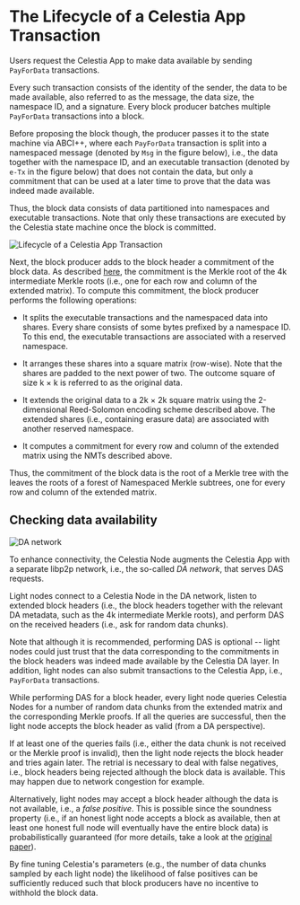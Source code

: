 # The Lifecycle of a Celestia App Transaction
<!-- markdownlint-disable MD013 -->

Users request the Celestia App to make data available by sending `PayForData` transactions.

Every such transaction consists of the identity of the sender, the data to be made available, also referred to as the message, the data size, the namespace ID, and a signature. Every block producer batches multiple `PayForData` transactions into a block.

Before proposing the block though, the producer passes it to the state machine via ABCI++, where each `PayForData` transaction is split into a namespaced message (denoted by `Msg` in the figure below), i.e., the data together with the namespace ID, and an executable transaction (denoted by `e-Tx` in the figure below) that does not contain the data, but only a commitment that can be used at a later time to prove that the data was indeed made available.

Thus, the block data consists of data partitioned into namespaces and executable transactions. Note that only these transactions are executed by the Celestia state machine once the block is committed.

![Lifecycle of a Celestia App Transaction](https://lh5.googleusercontent.com/M9zjENYRZZs49DrbGdry3NPxX1wbsgLVn7JYKiibnwSbw2mNKliASmnsPYrINiAZnjr0tvwV1YhqDoheW6-yITDCadrHXB8NBcPKwbvcqYe8Vt1EhVXJ8yMiWTqHMJYZe_uJOr0tIi6d7GuOBGmM2g)

Next, the block producer adds to the block header a commitment of the block data. As described [here](./fraud-proofs), the commitment is the Merkle root of the 4k intermediate Merkle roots (i.e., one for each row and column of the extended matrix). To compute this commitment, the block producer performs the following operations:

- It splits the executable transactions and the namespaced data into shares. Every share consists of some bytes prefixed by a namespace ID. To this end, the executable transactions are associated with a reserved namespace.

- It arranges these shares into a square matrix (row-wise). Note that the shares are padded to the next power of two. The outcome square of size k × k is referred to as the original data.

- It extends the original data to a 2k × 2k square matrix using the 2-dimensional Reed-Solomon encoding scheme described above. The extended shares (i.e., containing erasure data) are associated with another reserved namespace.

- It computes a commitment for every row and column of the extended matrix using the NMTs described above.

Thus, the commitment of the block data is the root of a Merkle tree with the leaves the roots of a forest of Namespaced Merkle subtrees, one for every row and column of the extended matrix.

## Checking data availability

![DA network](https://lh5.googleusercontent.com/bo_0pMKWBytjvmUegSiv3ffbAUeTe8Un0aHVG_4R29cB9kAgOZM326KmpsZsVrXc1Ji5U_GoOZjQV9wrAkZGY477b2tNeddCU0PMzDvyTYMwMGSRXD05_k8hVExtq0-tYcvBz9Wbjb_e5iQ4qmUwxw)

To enhance connectivity, the Celestia Node augments the Celestia App with a separate libp2p network, i.e., the so-called _DA network_, that serves DAS requests.

Light nodes connect to a Celestia Node in the DA network, listen to extended block headers (i.e., the block headers together with the relevant DA metadata, such as the 4k intermediate Merkle roots), and perform DAS on the received headers (i.e., ask for random data chunks).

Note that although it is recommended, performing DAS is optional -- light nodes could just trust that the data corresponding to the commitments in the block headers was indeed made available by the Celestia DA layer. In addition, light nodes can also submit transactions to the Celestia App, i.e., `PayForData` transactions.

While performing DAS for a block header, every light node queries Celestia Nodes for a number of random data chunks from the extended matrix and the corresponding Merkle proofs. If all the queries are successful, then the light node accepts the block header as valid (from a DA perspective).

If at least one of the queries fails (i.e., either the data chunk is not received or the Merkle proof is invalid), then the light node rejects the block header and tries again later. The retrial is necessary to deal with false negatives, i.e., block headers being rejected although the block data is available. This may happen due to network congestion for example.

Alternatively, light nodes may accept a block header although the data is not available, i.e., a _false positive_. This is possible since the soundness property (i.e., if an honest light node accepts a block as available, then at least one honest full node will eventually have the entire block data) is probabilistically guaranteed (for more details, take a look at the [original paper](https://arxiv.org/abs/1809.09044)).

By fine tuning Celestia's parameters (e.g., the number of data chunks sampled by each light node) the likelihood of false positives can be sufficiently reduced such that block producers have no incentive to withhold the block data.
